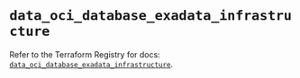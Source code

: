 # `data_oci_database_exadata_infrastructure`

Refer to the Terraform Registry for docs: [`data_oci_database_exadata_infrastructure`](https://registry.terraform.io/providers/hashicorp/oci/7.19.0/docs/data-sources/database_exadata_infrastructure).
